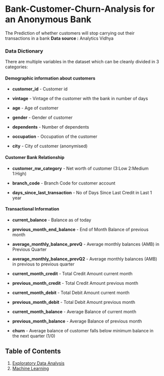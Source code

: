 # Bank-Customer-Churn-Analysis for an Anonymous Bank
The Prediction of whether customers will stop carrying out their transactions in a bank
<b>Data source :</b> Analytics Vidhya

### Data Dictionary
There are multiple variables in the dataset which can be cleanly divided in 3 categories:


#### Demographic information about customers

* <b>customer_id</b> - Customer id

* <b>vintage</b> - Vintage of the customer with the bank in number of days

* <b>age</b> - Age of customer

* <b>gender</b> - Gender of customer

* <b>dependents</b> - Number of dependents

* <b>occupation</b> - Occupation of the customer 

* <b>city</b> - City of customer (anonymised)


#### Customer Bank Relationship

* <b>customer_nw_category</b> - Net worth of customer (3:Low 2:Medium 1:High)

* <b>branch_code</b> - Branch Code for customer account

* <b>days_since_last_transaction</b> - No of Days Since Last Credit in Last 1 year


#### Transactional Information

* <b>current_balance</b> - Balance as of today

* <b>previous_month_end_balance</b> - End of Month Balance of previous month


* <b>average_monthly_balance_prevQ</b> - Average monthly balances (AMB) in Previous Quarter

* <b>average_monthly_balance_prevQ2</b> - Average monthly balances (AMB) in previous to previous quarter

* <b>current_month_credit</b> - Total Credit Amount current month

* <b>previous_month_credit</b> - Total Credit Amount previous month

* <b>current_month_debit</b> - Total Debit Amount current month

* <b>previous_month_debit</b> - Total Debit Amount previous month

* <b>current_month_balance</b> - Average Balance of current month

* <b>previous_month_balance</b> - Average Balance of previous month

* <b>churn</b> - Average balance of customer falls below minimum balance in the next quarter (1/0)

## Table of Contents
1. [Exploratory Data Analysis](https://github.com/fahdfortitude/Bank-Customer-Churn-Analysis/blob/main/Churn%20EDA.ipynb) 
2. [Machine Learning](https://github.com/fahdfortitude/Bank-Customer-Churn-Analysis/blob/main/Churn%20machine%20learning.ipynb)
